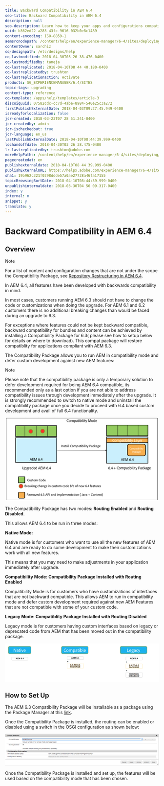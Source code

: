 ```yaml
---
title: Backward Compatibility in AEM 6.4
seo-title: Backward Compatibility in AEM 6.4
description: null
seo-description: Learn how to keep your apps and configurations compatible with AEM 6.4
uuid: b362ed22-a283-43fc-9616-032b0e8c1489
content-encoding: ISO-8859-1
aemsrcnodepath: /content/help/en/experience-manager/6-4/sites/deploying/using/backward-compatibility
contentOwner: sarchiz
cq-designpath: /etc/designs/help
cq-lastmodified: 2018-04-30T03 26 38.476-0400
cq-lastmodifiedby: taneja
cq-lastreplicated: 2018-04-10T08 44 40.180-0400
cq-lastreplicatedby: trushton
cq-lastreplicationaction: Activate
products: SG_EXPERIENCEMANAGER/6.4/SITES
topic-tags: upgrading
content-type: reference
cq-template: /apps/help/templates/article-3
discoiquuid: 07582cdc-cc7d-4abe-8984-540e25c3a272
firstPublishExternalDate: 2018-04-03T09:27:45.949-0400
isreadyforlocalization: false
jcr-created: 2018-03-23T07 28 51.241-0400
jcr-createdby: admin
jcr-ischeckedout: true
jcr-language: en_us
lastPublishExternalDate: 2018-04-10T08:44:39.999-0400
lochandoffdate: 2018-04-30T03 26 38.475-0400
lr-lastreplicatedby: trushton@adobe.com
moreHelpPaths: /content/help/en/experience-manager/6-4/sites/deploying/morehelp/upgrading;/content/help/en/experience-manager/6-4/sites/deploying/morehelp/upgrading
pagecreatedat: en
publishexternaldate: 2018-04-10T08 44 39.999-0400
publishExternalURL: https://helpx.adobe.com/experience-manager/6-4/sites/deploying/using/backward-compatibility.html
sha1: 19b962c321f0298ddde57a0ae27738a46fa17155
topicBrowsingSortDate: 2018-04-10T08:44:39.999-0400
unpublishinternaldate: 2018-03-30T04 56 09.317-0400
index: y
internal: n
snippet: y
translate: y
---
```


# Backward Compatibility in AEM 6.4

## Overview

>[!NOTE]
>
>For a list of content and configuration changes that are not under the scope the Compatibility Package, see [Repository Restructuring in AEM 6.4](repository-restructuring-in-aem64.md).

In AEM 6.4, all features have been developed with backwards compatibility in mind.

In most cases, customers running AEM 6.3 should not have to change the code or customizations when doing the upgrade. For AEM 6.1 and 6.2 customers there is no additional breaking changes than would be faced during an upgrade to 6.3.

For exceptions where features could not be kept backward compatible, backward compatibility for bundles and content can be achieved by installing a Compatibility Package for 6.3( please see how to setup below for details on where to download). This compat package will restore compatiblity for applications compliant with AEM 6.3.

The Compatibility Package allows you to run AEM in compatibility mode and defer custom development against new AEM features:

>[!NOTE]
>
>Please note that the compatibility package is only a temporary solution to defer development required for being AEM 6.4 compatible, its recommended only as a last option if you are not able to address compatibility issues through development immediately after the upgrade. It is strongly recommended to switch to native mode and uninstall the compatibility package once you decide to proceed with 6.4 based custom development and avail of full 6.4 functionality.

![](assets/screen_shot_2018-04-05at43339pm.png)

The Compatibility Package has two modes: **Routing Enabled** and **Routing Disabled**.

This allows AEM 6.4 to be run in three modes:

**Native Mode:**

Native mode is for customers who want to use all the new features of AEM 6.4 and are ready to do some development to make their customizations work with all new features.

This means that you may need to make adjustments in your application immediately after upgrade.

**Compatibility Mode: Compatibility Package Installed with Routing Enabled**

Compatibility Mode is for customers who have customizations of interfaces that are not backward compatible. This allows AEM to run in compatibility mode and defer custom development required against new AEM Features that are not compatible with some of your custom code.

**Legacy Mode: Compatiblity Package Installed with Routing Disabled**

Legacy mode is for customers having custom interfaces based on legacy or deprecated code from AEM that has been moved out in the compatibility package.

![](assets/image2018-2-12_23-58-37.png)

## How to Set Up
The AEM 6.3 Compatibility Package will be installable as a package using the Package Manager at this [link](https://www.adobeaemcloud.com/content/marketplace/marketplaceProxy.html?packagePath=/content/companies/public/adobe/packages/cq640/compatpack/aem-compat-cq64-to-cq63).

Once the Compatibility Package is installed, the routing can be enabled or disabled using a switch in the OSGI configuration as shown below:

![](assets/screen_shot_2017-11-27at122421pm.png)

Once the Compatibility Package is installed and set up, the features will be used based on the compatibility mode that has been chosen.
